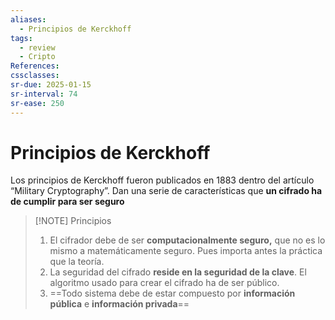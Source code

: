 ```yaml
---
aliases:
  - Principios de Kerckhoff
tags:
  - review
  - Cripto
References: 
cssclasses:
sr-due: 2025-01-15
sr-interval: 74
sr-ease: 250
---
```

# Principios de Kerckhoff
Los principios de Kerckhoff fueron publicados en 1883 dentro del artículo “Military Cryptography”. Dan una serie de características que **un cifrado ha de cumplir para ser seguro**

> [!NOTE] Principios
> 1. El cifrador debe de ser **computacionalmente seguro,** que no es lo mismo a matemáticamente seguro. Pues importa antes la práctica que la teoría.
> 2. La seguridad del cifrado **reside en la seguridad de la clave**. El algoritmo usado para crear el cifrado ha de ser público.
> 3. ==Todo sistema debe de estar compuesto por **información pública** e **información privada**==
